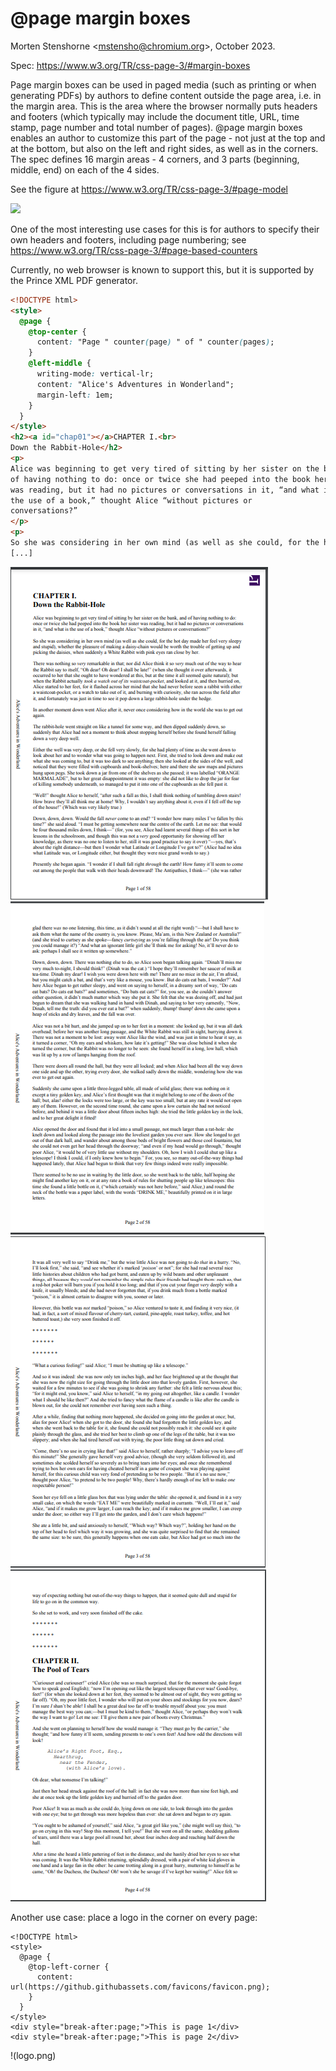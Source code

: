 # @page margin boxes

Morten Stenshorne \<mstensho@chromium.org\>, October 2023.

Spec: https://www.w3.org/TR/css-page-3/#margin-boxes

Page margin boxes can be used in paged media (such as printing or when generating PDFs) by authors to define content outside the page area, i.e. in the margin area. This is the area where the browser normally puts headers and footers (which typically may include the document title, URL, time stamp, page number and total number of pages). @page margin boxes enables an author to customize this part of the page - not just at the top and at the bottom, but also on the left and right sides, as well as in the corners. The spec defines 16 margin areas - 4 corners, and 3 parts (beginning, middle, end) on each of the 4 sides.

See the figure at https://www.w3.org/TR/css-page-3/#page-model

![](https://www.w3.org/TR/css-page-3/images/PageBox.png)

One of the most interesting use cases for this is for authors to specify their own headers and footers, including page numbering; see https://www.w3.org/TR/css-page-3/#page-based-counters

Currently, no web browser is known to support this, but it is supported by the Prince XML PDF generator.

```html
<!DOCTYPE html>
<style>
  @page {
    @top-center {
      content: "Page " counter(page) " of " counter(pages);
    }
    @left-middle {
      writing-mode: vertical-lr;
      content: "Alice's Adventures in Wonderland";
      margin-left: 1em;
    }
  }
</style>
<h2><a id="chap01"></a>CHAPTER I.<br>
Down the Rabbit-Hole</h2>
<p>
Alice was beginning to get very tired of sitting by her sister on the bank, and
of having nothing to do: once or twice she had peeped into the book her sister
was reading, but it had no pictures or conversations in it, “and what is
the use of a book,” thought Alice “without pictures or
conversations?”
</p>
<p>
So she was considering in her own mind (as well as she could, for the hot day
[...]
```

![page 1](alice-1.png) ![page 2](alice-2.png) ![page 3](alice-3.png) ![page 4](alice-4.png)

Another use case: place a logo in the corner on every page:

```
<!DOCTYPE html>
<style>
  @page {
    @top-left-corner {
      content: url(https://github.githubassets.com/favicons/favicon.png);
    }
  }
</style>
<div style="break-after:page;">This is page 1</div>
<div style="break-after:page;">This is page 2</div>
```

!(logo.png)
